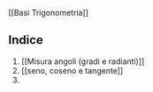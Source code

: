 
[[Basi Trigonometria]]

## Indice
1. [[Misura angoli (gradi e radianti)]]
2. [[seno, coseno e tangente]]
3. 